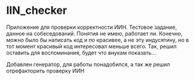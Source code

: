 # IIN_checker
Приложение для проверки корректности ИИН. Тестовое задание, данное на собеседований. Понятия не имею, работает ли. Конечно, можно было бы написать код и по красивее, а не эту индусятину, но в тот момент красивый код интересовал меньше всего. Так, решил оставить для воспоминания, будет что внукам показать...

Добавлен генератор, для работы понадобился, а так же решил отрефакторить проверку ИИН
